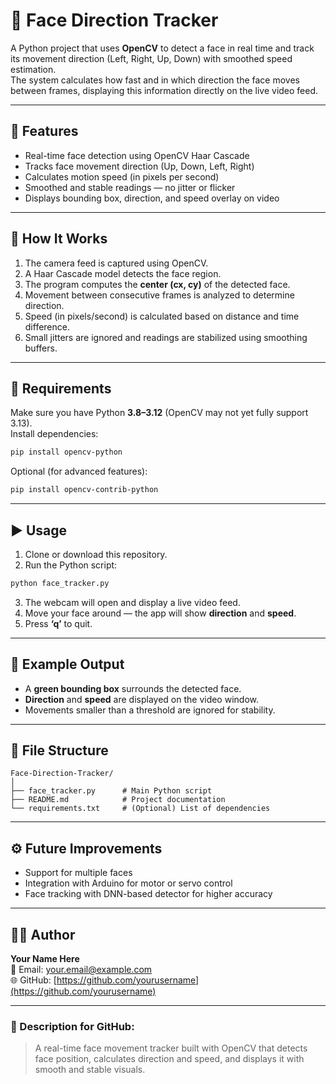 # 🎯 Face Direction Tracker

A Python project that uses **OpenCV** to detect a face in real time and track its movement direction (Left, Right, Up, Down) with smoothed speed estimation.  
The system calculates how fast and in which direction the face moves between frames, displaying this information directly on the live video feed.

---

## 🚀 Features
- Real-time face detection using OpenCV Haar Cascade  
- Tracks face movement direction (Up, Down, Left, Right)  
- Calculates motion speed (in pixels per second)  
- Smoothed and stable readings — no jitter or flicker  
- Displays bounding box, direction, and speed overlay on video  

---

## 🧠 How It Works
1. The camera feed is captured using OpenCV.  
2. A Haar Cascade model detects the face region.  
3. The program computes the **center (cx, cy)** of the detected face.  
4. Movement between consecutive frames is analyzed to determine direction.  
5. Speed (in pixels/second) is calculated based on distance and time difference.  
6. Small jitters are ignored and readings are stabilized using smoothing buffers.

---

## 🧩 Requirements
Make sure you have Python **3.8–3.12** (OpenCV may not yet fully support 3.13).  
Install dependencies:
```bash
pip install opencv-python
```

Optional (for advanced features):
```bash
pip install opencv-contrib-python
```

---

## ▶️ Usage
1. Clone or download this repository.  
2. Run the Python script:
```bash
python face_tracker.py
```
3. The webcam will open and display a live video feed.  
4. Move your face around — the app will show **direction** and **speed**.  
5. Press **‘q’** to quit.

---

## 📸 Example Output
- A **green bounding box** surrounds the detected face.  
- **Direction** and **speed** are displayed on the video window.  
- Movements smaller than a threshold are ignored for stability.

---

## 🧰 File Structure
```
Face-Direction-Tracker/
│
├── face_tracker.py      # Main Python script
├── README.md            # Project documentation
└── requirements.txt     # (Optional) List of dependencies
```

---

## ⚙️ Future Improvements
- Support for multiple faces  
- Integration with Arduino for motor or servo control  
- Face tracking with DNN-based detector for higher accuracy  

---

## 👨‍💻 Author
**Your Name Here**  
📧 Email: your.email@example.com  
🌐 GitHub: [https://github.com/yourusername](https://github.com/yourusername)

---

### 🧠 Description for GitHub:
> A real-time face movement tracker built with OpenCV that detects face position, calculates direction and speed, and displays it with smooth and stable visuals.
